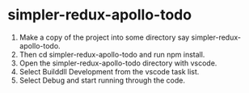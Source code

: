 
# simpler-redux-apollo-todo

1) Make a copy of the project into some directory say simpler-redux-apollo-todo.
2) Then cd simpler-redux-apollo-todo and run npm install.
3) Open the simpler-redux-apollo-todo directory with vscode.
4) Select Builddll Development from the vscode task list.
5) Select Debug and start running through the code.



